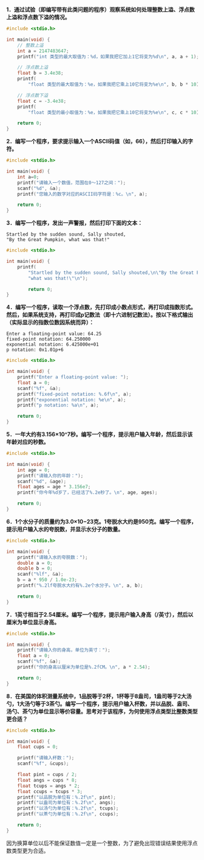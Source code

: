 **1．通过试验（即编写带有此类问题的程序）观察系统如何处理整数上溢、浮点数上溢和浮点数下溢的情况。**

```c
#include <stdio.h>

int main(void) {
    // 整数上溢
    int a = 2147483647;
    printf("int 类型的最大取值为：%d，如果我把它加上1它将变为%d\n", a, a + 1);

    // 浮点数上溢
    float b = 3.4e38;
    printf(
        "float 类型的最大取值为：%e，如果我把它乘上10它将变为%e\n", b, b * 10);

    // 浮点数下溢
    float c = -3.4e38;
    printf(
        "float 类型的最小取值为：%e，如果我把它乘上10它将变为%e\n", c, c * 10);

    return 0;
}
```



**2．编写一个程序，要求提示输入一个ASCII码值（如，66），然后打印输入的字符。**

```c
#include <stdio.h>

int main(void) {
    int a=0;
    printf("请输入一个数值，范围在0～127之间：");
    scanf("%d", &a);
    printf("您输入的数字对应的ASCII码字符是：%c。\n", a);

    return 0;
}
```



**3．编写一个程序，发出一声警报，然后打印下面的文本：**

```shell
Startled by the sudden sound, Sally shouted,
"By the Great Pumpkin, what was that!"
```

```c
#include <stdio.h>

int main(void) {
    printf(
        "Startled by the sudden sound, Sally shouted,\n\"By the Great Pumpkin, "
        "what was that!\"\n");

        return 0;
}
```



**4．编写一个程序，读取一个浮点数，先打印成小数点形式，再打印成指数形式。然后，如果系统支持，再打印成p记数法（即十六进制记数法）。按以下格式输出（实际显示的指数位数因系统而异）：**

```shell
Enter a floating-point value: 64.25
fixed-point notation: 64.250000
exponential notation: 6.425000e+01
p notation: 0x1.01p+6
```

```c
#include <stdio.h>

int main(void) {
    printf("Enter a floating-point value: ");
    float a = 0;
    scanf("%f", &a);
    printf("fixed-point notation: %.6f\n", a);
    printf("exponential notation: %e\n", a);
    printf("p notation: %a\n", a);

    return 0;
}
```



**5．一年大约有3.156×10^7秒。编写一个程序，提示用户输入年龄，然后显示该年龄对应的秒数。**

```c
#include <stdio.h>

int main(void) {
    int age = 0;
    printf("请输入你的年龄：");
    scanf("%d", &age);
    float ages = age * 3.156e7;
    printf("你今年%d岁了，已经活了%.2e秒了。\n", age, ages);

    return 0;
}
```



**6．1个水分子的质量约为3.0×10−23克。1夸脱水大约是950克。编写一个程序，提示用户输入水的夸脱数，并显示水分子的数量。**

```c
#include <stdio.h>

int main(void) {
    printf("请输入水的夸脱数：");
    double a = 0;
    double b = 0;
    scanf("%lf", &a);
    b = a * 950 / 1.0e-23;
    printf("%.2lf夸脱水大约有%.2e个水分子。\n", a, b);

    return 0;
}
```



**7．1英寸相当于2.54厘米。编写一个程序，提示用户输入身高（/英寸），然后以厘米为单位显示身高。**

```c
#include <stdio.h>

int main(void) {
    printf("请输入你的身高，单位为英寸：");
    float a = 0;
    scanf("%f", &a);
    printf("你的身高以厘米为单位是%.2fCM。\n", a * 2.54);

    return 0;
}
```



**8．在美国的体积测量系统中，1品脱等于2杯，1杯等于8盎司，1盎司等于2大汤勺，1大汤勺等于3茶勺。编写一个程序，提示用户输入杯数，并以品脱、盎司、汤勺、茶勺为单位显示等价容量。思考对于该程序，为何使用浮点类型比整数类型更合适？**

```c
#include <stdio.h>

int main(void) {
    float cups = 0;

    printf("请输入杯数：");
    scanf("%f", &cups);

    float pint = cups / 2;
    float angs = cups * 8;
    float tcups = angs * 2;
    float ccups = tcups * 3;
    printf("以品脱为单位有：%.2f\n", pint);
    printf("以盎司为单位有：%.2f\n", angs);
    printf("以汤勺为单位有：%.2f\n", tcups);
    printf("以茶勺为单位有：%.2f\n", ccups);

    return 0;
}
```

因为换算单位以后不能保证数值一定是一个整数，为了避免出现错误结果使用浮点数类型更为合适。